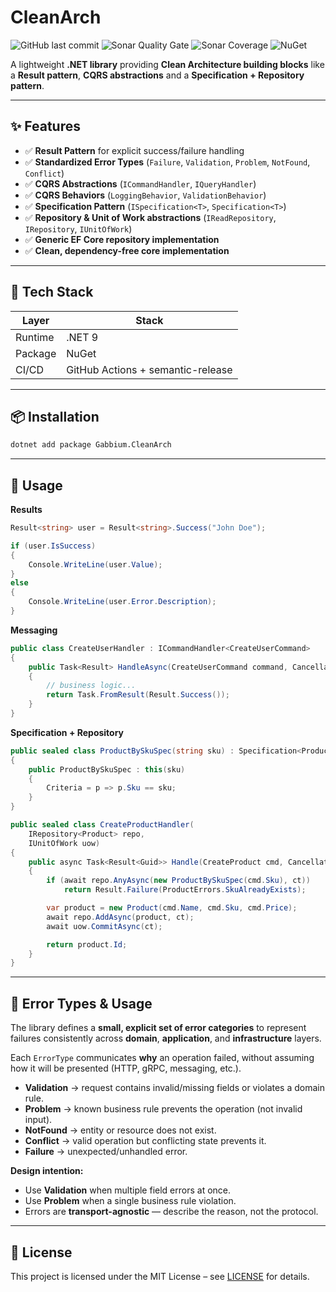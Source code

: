 # CleanArch

![GitHub last commit](https://img.shields.io/github/last-commit/gabbium/dotnet-cleanarch)
![Sonar Quality Gate](https://img.shields.io/sonar/quality_gate/gabbium_dotnet-cleanarch?server=https%3A%2F%2Fsonarcloud.io)
![Sonar Coverage](https://img.shields.io/sonar/coverage/gabbium_dotnet-cleanarch?server=https%3A%2F%2Fsonarcloud.io)
![NuGet](https://img.shields.io/nuget/v/Gabbium.CleanArch)

A lightweight **.NET library** providing **Clean Architecture building blocks** like a **Result pattern**, **CQRS abstractions** and a **Specification + Repository pattern**.

---

## ✨ Features

-   ✅ **Result Pattern** for explicit success/failure handling
-   ✅ **Standardized Error Types** (`Failure`, `Validation`, `Problem`, `NotFound`, `Conflict`)
-   ✅ **CQRS Abstractions** (`ICommandHandler`, `IQueryHandler`)
-   ✅ **CQRS Behaviors** (`LoggingBehavior`, `ValidationBehavior`)
-   ✅ **Specification Pattern** (`ISpecification<T>`, `Specification<T>`)
-   ✅ **Repository & Unit of Work abstractions** (`IReadRepository`, `IRepository`, `IUnitOfWork`)
-   ✅ **Generic EF Core repository implementation**
-   ✅ **Clean, dependency-free core implementation**

---

## 🧱 Tech Stack

| Layer   | Stack                             |
| ------- | --------------------------------- |
| Runtime | .NET 9                            |
| Package | NuGet                             |
| CI/CD   | GitHub Actions + semantic-release |

---

## 📦 Installation

```bash
dotnet add package Gabbium.CleanArch
```

---

## 🚀 Usage

**Results**

```csharp
Result<string> user = Result<string>.Success("John Doe");

if (user.IsSuccess)
{
    Console.WriteLine(user.Value);
}
else
{
    Console.WriteLine(user.Error.Description);
}
```

**Messaging**

```csharp
public class CreateUserHandler : ICommandHandler<CreateUserCommand>
{
    public Task<Result> HandleAsync(CreateUserCommand command, CancellationToken ct)
    {
        // business logic...
        return Task.FromResult(Result.Success());
    }
}
```

**Specification + Repository**

```csharp
public sealed class ProductBySkuSpec(string sku) : Specification<Product>
{
    public ProductBySkuSpec : this(sku)
    {
        Criteria = p => p.Sku == sku;
    }
}

public sealed class CreateProductHandler(
    IRepository<Product> repo,
    IUnitOfWork uow)
{
    public async Task<Result<Guid>> Handle(CreateProduct cmd, CancellationToken ct)
    {
        if (await repo.AnyAsync(new ProductBySkuSpec(cmd.Sku), ct))
            return Result.Failure(ProductErrors.SkuAlreadyExists);

        var product = new Product(cmd.Name, cmd.Sku, cmd.Price);
        await repo.AddAsync(product, ct);
        await uow.CommitAsync(ct);

        return product.Id;
    }
}
```

---

## 🧱 Error Types & Usage

The library defines a **small, explicit set of error categories** to represent failures consistently across **domain**, **application**, and **infrastructure** layers.

Each `ErrorType` communicates **why** an operation failed, without assuming how it will be presented (HTTP, gRPC, messaging, etc.).

-   **Validation** → request contains invalid/missing fields or violates a domain rule.
-   **Problem** → known business rule prevents the operation (not invalid input).
-   **NotFound** → entity or resource does not exist.
-   **Conflict** → valid operation but conflicting state prevents it.
-   **Failure** → unexpected/unhandled error.

**Design intention:**

-   Use **Validation** when multiple field errors at once.
-   Use **Problem** when a single business rule violation.
-   Errors are **transport-agnostic** — describe the reason, not the protocol.

---

## 🪪 License

This project is licensed under the MIT License – see [LICENSE](LICENSE) for details.
